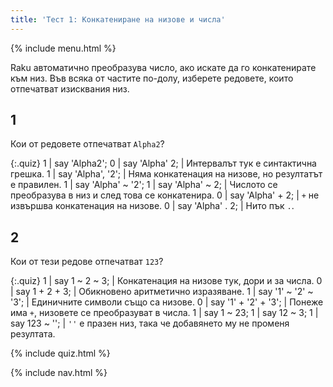 ```yaml
---
title: 'Тест 1: Конкатениране на низове и числа'
---
```


{% include menu.html %}

Raku автоматично преобразува число, ако искате да го конкатенирате към низ. Във всяка от частите по-долу, изберете редовете, които отпечатват изисквания низ.

## 1

Кои от редовете отпечатват `Alpha2`?

{:.quiz}
1 | say 'Alpha2';
0 | say 'Alpha' 2; | Интервалът тук е синтактична грешка.
1 | say 'Alpha', '2'; | Няма конкатенация на низове, но резултатът е правилен.
1 | say 'Alpha' ~ '2';
1 | say 'Alpha' ~ 2; | Числото се преобразува в низ и след това се конкатенира.
0 | say 'Alpha' + 2; | `+` не извършва конкатенация на низове.
0 | say 'Alpha' . 2; | Нито пък `.`.

## 2

Кои от тези редове отпечатват `123`?

{:.quiz}
1 | say 1 ~ 2 ~ 3; | Конкатенация на низове тук, дори и за числа.
0 | say 1 + 2 + 3; | Обикновено аритметично изразяване.
1 | say '1' ~ '2' ~ '3'; | Единичните символи също са низове.
0 | say '1' + '2' + '3'; | Понеже има `+`, низовете се преобразуват в числа.
1 | say 1 ~ 23;
1 | say 12 ~ 3;
1 | say 123 ~ ''; | `''` е празен низ, така че добавянето му не променя резултата.

{% include quiz.html %}

{% include nav.html %}